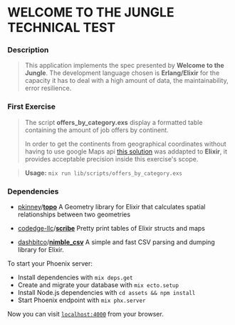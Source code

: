 # WELCOME TO THE JUNGLE TECHNICAL TEST
### Description

> This application implements the spec presented by **Welcome to the Jungle**.  The development  language chosen is **Erlang/Elixir** for the capacity it has to deal with a high amount of data, the maintainability, error resilience.    
>   
### First Exercise 
> The script **offers_by_category.exs**  display a formatted table containing the amount of job offers by continent.
> 
> In order to get the continents from geographical coordinates without having to use google Maps api [this solution](https://stackoverflow.com/questions/13905646/get-the-continent-given-the-latitude-and-longitude) was addapted to **Elixir**, it provides acceptable precision inside this exercise's scope. 

>  **Usage:** `mix run lib/scripts/offers_by_category.exs`

 ### Dependencies 
-  [pkinney](https://github.com/pkinney)/**[topo](https://github.com/pkinney/topo)**
 A Geometry library for Elixir that calculates spatial relationships between two geometries
 
 - [codedge-llc](https://github.com/codedge-llc)/**[scribe](https://github.com/codedge-llc/scribe)**
Pretty print tables of Elixir structs and maps

- [dashbitco](https://github.com/dashbitco)/**[nimble_csv](https://github.com/dashbitco/nimble_csv)**
A simple and fast CSV parsing and dumping library for Elixir.

To start your Phoenix server:

  * Install dependencies with `mix deps.get`
  * Create and migrate your database with `mix ecto.setup`
  * Install Node.js dependencies with `cd assets && npm install`
  * Start Phoenix endpoint with `mix phx.server`

Now you can visit [`localhost:4000`](http://localhost:4000) from your browser.


